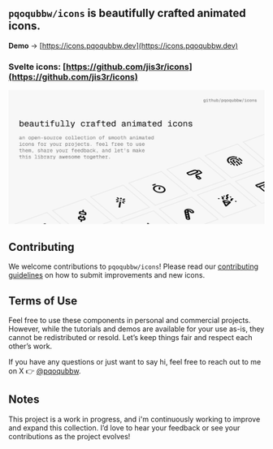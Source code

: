 ## `pqoqubbw/icons` is beautifully crafted animated icons.

**Demo** → [https://icons.pqoqubbw.dev](https://icons.pqoqubbw.dev)

### Svelte icons: [https://github.com/jis3r/icons](https://github.com/jis3r/icons)

![preview](./app/og.png)

## Contributing

We welcome contributions to `pqoqubbw/icons`! Please read our [contributing guidelines](CONTRIBUTING.md) on how to submit improvements and new icons.

## Terms of Use

Feel free to use these components in personal and commercial projects. However, while the tutorials and demos are available for your use as-is, they cannot be redistributed or resold. Let’s keep things fair and respect each other’s work.

If you have any questions or just want to say hi, feel free to reach out to me on X 👉 [@pqoqubbw](https://x.com/pqoqubbw).

## Notes

This project is a work in progress, and i'm continuously working to improve and expand this collection. I’d love to hear your feedback or see your contributions as the project evolves!

